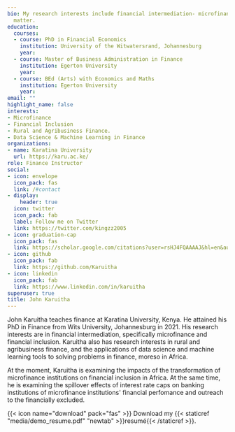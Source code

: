 ```yaml
---
bio: My research interests include financial intermediation- microfinance and financial inclusion, rural and agribusiness finance and the application of data science and machine learning to finance in Sub-Saharan Africa.
  matter.
education:
  courses:
  - course: PhD in Financial Economics
    institution: University of the Witwatersrand, Johannesburg
    year: 
  - course: Master of Business Administration in Finance
    institution: Egerton University
    year: 
  - course: BEd (Arts) with Economics and Maths
    institution: Egerton University
    year: 
email: ""
highlight_name: false
interests:
- Microfinance
- Financial Inclusion
- Rural and Agribusiness Finance.
- Data Science & Machine Learning in Finance
organizations:
- name: Karatina University
  url: https://karu.ac.ke/
role: Finance Instructor
social:
- icon: envelope
  icon_pack: fas
  link: /#contact
- display:
    header: true
  icon: twitter
  icon_pack: fab
  label: Follow me on Twitter
  link: https://twitter.com/kingzz2005
- icon: graduation-cap
  icon_pack: fas
  link: https://scholar.google.com/citations?user=rsHJ4FQAAAAJ&hl=en&authuser=1
- icon: github
  icon_pack: fab
  link: https://github.com/Karuitha
- icon: linkedin
  icon_pack: fab
  link: https://www.linkedin.com/in/karuitha
superuser: true
title: John Karuitha
---
```


John Karuitha teaches finance at Karatina University, Kenya. He attained his PhD in Finance from Wits University, Johannesburg in 2021. His research interests are in financial intermediation, specifically microfinance and financial inclusion. Karuitha also has research interests in rural and agribusiness finance, and the applications of data science and machine learning tools to solving problems in finance, moreso in Africa. 

At the moment, Karuitha is examining the impacts of the transformation of microfinance institutions on financial inclusion in Africa. At the same time, he is examining the spillover effects of interest rate caps on banking institutions of microfinance institutions' financial perfomance and outreach to the financially excluded. 

{{< icon name="download" pack="fas" >}} Download my {{< staticref "media/demo_resume.pdf" "newtab" >}}resumé{{< /staticref >}}.
